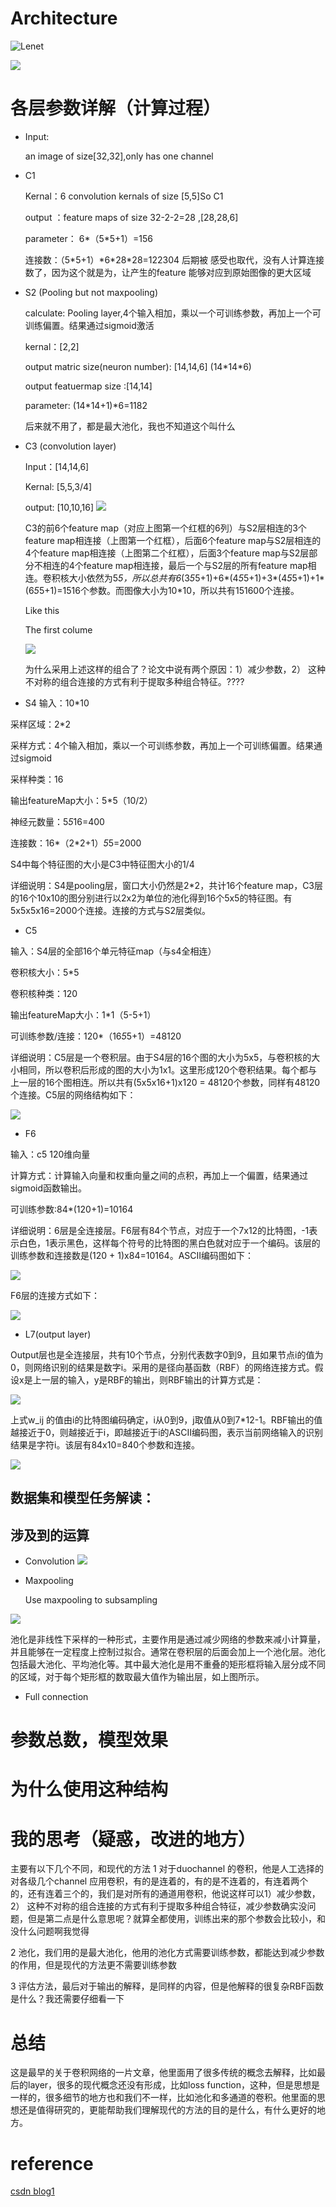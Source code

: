 # Architecture 
![Lenet](http://static.zybuluo.com/feixian15/bo9cgzyuomzn73jiq6o9hsuu/ScreenShot2017-07-06at12.24.42PM.png)

![](https://cuijiahua.com/wp-content/uploads/2018/01/dl_3_1.png)

# 各层参数详解（计算过程）

* Input:

  an image of size[32,32],only has one channel
* C1

  Kernal：6 convolution kernals of size [5,5]So C1  

  output ：feature maps of size 32-2-2=28 ,[28,28,6]

  parameter： 6\*（5\*5+1）=156
    
  连接数：（5\*5+1）\*6\*28\*28=122304
  后期被 感受也取代，没有人计算连接数了，因为这个就是为，让产生的feature 能够对应到原始图像的更大区域
* S2 (Pooling but not maxpooling)

  calculate: Pooling layer,4个输入相加，乘以一个可训练参数，再加上一个可训练偏置。结果通过sigmoid激活

  kernal：[2,2] 

  output matric size(neuron number): [14,14,6] (14\*14\*6)

  output featuermap size :[14,14]

  parameter: (14\*14+1)\*6=1182
  
  后来就不用了，都是最大池化，我也不知道这个叫什么

* C3 (convolution layer)

  Input：[14,14,6]

  Kernal: [5,5,3/4]
  
  output: [10,10,16]
  ![](https://cuijiahua.com/wp-content/uploads/2018/01/dl_3_5.png)

  C3的前6个feature map（对应上图第一个红框的6列）与S2层相连的3个feature map相连接（上图第一个红框），后面6个feature map与S2层相连的4个feature map相连接（上图第二个红框），后面3个feature map与S2层部分不相连的4个feature map相连接，最后一个与S2层的所有feature map相连。卷积核大小依然为5*5，所以总共有6*(3*5*5+1)+6*(4*5*5+1)+3*(4*5*5+1)+1*(6*5*5+1)=1516个参数。而图像大小为10*10，所以共有151600个连接。

  Like this

  The first colume

  ![](https://cuijiahua.com/wp-content/uploads/2018/01/dl_3_6.png)

  为什么采用上述这样的组合了？论文中说有两个原因：1）减少参数，2）
这种不对称的组合连接的方式有利于提取多种组合特征。????

* S4
输入：10*10

采样区域：2*2

采样方式：4个输入相加，乘以一个可训练参数，再加上一个可训练偏置。结果通过sigmoid

采样种类：16

输出featureMap大小：5*5（10/2）

神经元数量：5*5*16=400

连接数：16*（2*2+1）*5*5=2000

S4中每个特征图的大小是C3中特征图大小的1/4

详细说明：S4是pooling层，窗口大小仍然是2*2，共计16个feature map，C3层的16个10x10的图分别进行以2x2为单位的池化得到16个5x5的特征图。有5x5x5x16=2000个连接。连接的方式与S2层类似。

* C5

输入：S4层的全部16个单元特征map（与s4全相连）

卷积核大小：5*5

卷积核种类：120

输出featureMap大小：1*1（5-5+1）

可训练参数/连接：120*（16*5*5+1）=48120

详细说明：C5层是一个卷积层。由于S4层的16个图的大小为5x5，与卷积核的大小相同，所以卷积后形成的图的大小为1x1。这里形成120个卷积结果。每个都与上一层的16个图相连。所以共有(5x5x16+1)x120 = 48120个参数，同样有48120个连接。C5层的网络结构如下：

![](https://cuijiahua.com/wp-content/uploads/2018/01/dl_3_7.png)

* F6

输入：c5 120维向量

计算方式：计算输入向量和权重向量之间的点积，再加上一个偏置，结果通过sigmoid函数输出。

可训练参数:84*(120+1)=10164

详细说明：6层是全连接层。F6层有84个节点，对应于一个7x12的比特图，-1表示白色，1表示黑色，这样每个符号的比特图的黑白色就对应于一个编码。该层的训练参数和连接数是(120 + 1)x84=10164。ASCII编码图如下：

![](https://cuijiahua.com/wp-content/uploads/2018/01/dl_3_8.png)

F6层的连接方式如下：

![](https://cuijiahua.com/wp-content/uploads/2018/01/dl_3_9.png)

* L7(output layer)

Output层也是全连接层，共有10个节点，分别代表数字0到9，且如果节点i的值为0，则网络识别的结果是数字i。采用的是径向基函数（RBF）的网络连接方式。假设x是上一层的输入，y是RBF的输出，则RBF输出的计算方式是：

![](https://cuijiahua.com/wp-content/uploads/2018/01/dl_3_10.png)

上式w_ij 的值由i的比特图编码确定，i从0到9，j取值从0到7*12-1。RBF输出的值越接近于0，则越接近于i，即越接近于i的ASCII编码图，表示当前网络输入的识别结果是字符i。该层有84x10=840个参数和连接。

![](https://cuijiahua.com/wp-content/uploads/2018/01/dl_3_11.png)
## 数据集和模型任务解读：


## 涉及到的运算
* Convolution
![](https://cuijiahua.com/wp-content/uploads/2018/01/dl_3_12.gif)
* Maxpooling

    Use maxpooling to subsampling 
    
![](https://cuijiahua.com/wp-content/uploads/2018/01/dl_3_3.png)

  池化是非线性下采样的一种形式，主要作用是通过减少网络的参数来减小计算量，并且能够在一定程度上控制过拟合。通常在卷积层的后面会加上一个池化层。池化包括最大池化、平均池化等。其中最大池化是用不重叠的矩形框将输入层分成不同的区域，对于每个矩形框的数取最大值作为输出层，如上图所示。
* Full connection



# 参数总数，模型效果



# 为什么使用这种结构



# 我的思考（疑惑，改进的地方）
主要有以下几个不同，和现代的方法
1 对于duochannel 的卷积，他是人工选择的对各级几个channel 应用卷积，有的是连着的，有的是不连着的，有连着两个的，还有连着三个的，我们是对所有的通道用卷积，他说这样可以1）减少参数，2） 这种不对称的组合连接的方式有利于提取多种组合特征，减少参数确实没问题，但是第二点是什么意思呢？就算全都使用，训练出来的那个参数会比较小，和没什么问题啊我觉得

2 池化，我们用的是最大池化，他用的池化方式需要训练参数，都能达到减少参数的作用，但是现代的方法更不需要训练参数

3 评估方法，最后对于输出的解释，是同样的内容，但是他解释的很复杂RBF函数是什么？我还需要仔细看一下

# 总结

  这是最早的关于卷积网络的一片文章，他里面用了很多传统的概念去解释，比如最后的layer，很多的现代概念还没有形成，比如loss function，这种，但是思想是一样的，很多细节的地方也和我们不一样，比如池化和多通道的卷积。他里面的思想还是值得研究的，更能帮助我们理解现代的方法的目的是什么，有什么更好的地方。
  
# reference

[csdn blog1](https://cuijiahua.com/blog/2018/01/dl_3.html)
